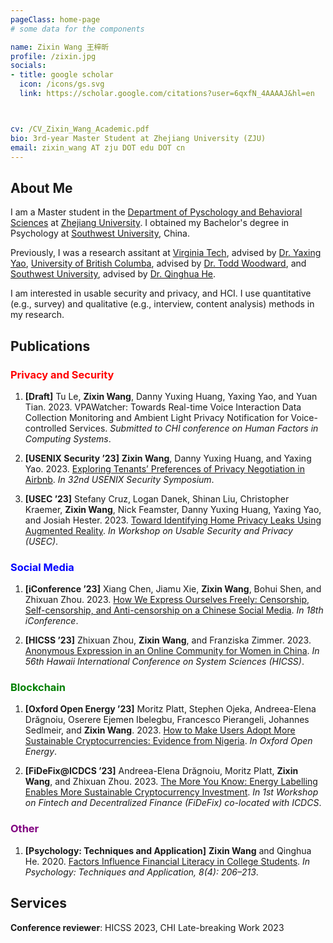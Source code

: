 ```yaml
---
pageClass: home-page
# some data for the components

name: Zixin Wang 王梓昕
profile: /zixin.jpg
socials:
- title: google scholar
  icon: /icons/gs.svg
  link: https://scholar.google.com/citations?user=6qxfN_4AAAAJ&hl=en



cv: /CV_Zixin_Wang_Academic.pdf
bio: 3rd-year Master Student at Zhejiang University (ZJU)
email: zixin_wang AT zju DOT edu DOT cn
---
```


<ProfileSection :frontmatter="$page.frontmatter" />

## About Me

I am a Master student in the [Department of Pyschology and Behavioral Sciences](http://www.psych.zju.edu.cn/) at [Zhejiang University](https://www.zju.edu.cn/). I obtained my Bachelor's degree in Psychology at [Southwest University](http://www.swu.edu.cn/), China.

Previously, I was a research assitant at [Virginia Tech](https://cs.vt.edu/), advised by [Dr. Yaxing Yao](http://www.yaxingyao.com/), [University of British Columba](http://www.psych.zju.edu.cn/), advised by [Dr. Todd Woodward](https://psychiatry.ubc.ca/person/todd-woodward/), and [Southwest University](http://www.swu.edu.cn/), advised by [Dr. Qinghua He](http://he-lab.cn/).

I am interested in usable security and privacy, and HCI. I use quantitative (e.g., survey) and qualitative (e.g., interview, content analysis) methods in my research.

## Publications

### <font color=red>Privacy and Security</font>
1. **[Draft]**
Tu Le, **Zixin Wang**, Danny Yuxing Huang, Yaxing Yao, and Yuan Tian. 2023.
VPAWatcher: Towards Real-time Voice Interaction Data Collection Monitoring and Ambient Light Privacy Notification for Voice-controlled Services.
*Submitted to CHI conference on Human Factors in Computing Systems*.

1. **[USENIX Security ’23]**
**Zixin Wang**, Danny Yuxing Huang, and Yaxing Yao. 2023.
[Exploring Tenants’ Preferences of Privacy Negotiation in Airbnb](https://www.usenix.org/system/files/usenixsecurity23-wang-zixin.pdf).
*In 32nd USENIX Security Symposium*.

1. **[USEC ’23]**
Stefany Cruz, Logan Danek, Shinan Liu, Christopher Kraemer, **Zixin Wang**, Nick Feamster, Danny Yuxing Huang, Yaxing Yao, and Josiah Hester. 2023.
[Toward Identifying Home Privacy Leaks Using Augmented Reality](https://arxiv.org/abs/2301.11998.pdf).
*In Workshop on Usable Security and Privacy (USEC)*.


### <font color=blue>Social Media</font>
1. **[iConference ’23]**
Xiang Chen, Jiamu Xie, **Zixin Wang**, Bohui Shen, and Zhixuan Zhou. 2023.
[How We Express Ourselves Freely: Censorship, Self-censorship, and Anti-censorship on a Chinese Social Media](https://arxiv.org/pdf/2211.13748.pdf).
*In 18th iConference*.

1. **[HICSS ’23]**
Zhixuan Zhou, **Zixin Wang**, and Franziska Zimmer. 2023.
[Anonymous Expression in an Online Community for Women in China](https://arxiv.org/pdf/2206.07923.pdf).
*In 56th Hawaii International Conference on System Sciences (HICSS)*.


### <font color=green>Blockchain</font>
1. **[Oxford Open Energy ’23]**
Moritz Platt, Stephen Ojeka, Andreea-Elena Drăgnoiu, Oserere Ejemen Ibelegbu, Francesco Pierangeli, Johannes Sedlmeir, and **Zixin Wang**. 2023.
[How to Make Users Adopt More Sustainable Cryptocurrencies: Evidence from Nigeria](https://arxiv.org/abs/2208.00280.pdf).
*In Oxford Open Energy*.

1. **[FiDeFix@ICDCS ’23]**
Andreea-Elena Drăgnoiu, Moritz Platt, **Zixin Wang**, and Zhixuan Zhou. 2023.
[The More You Know: Energy Labelling Enables More Sustainable Cryptocurrency Investment](https://kclpure.kcl.ac.uk/ws/portalfiles/portal/208278701/cex_sustainability_fidefix_2023.pdf).
*In 1st Workshop on Fintech and Decentralized Finance (FiDeFix) co-located with ICDCS*.



### <font color=purple>Other</font>
1. **[Psychology: Techniques and Application]**
**Zixin Wang** and Qinghua He. 2020.
[Factors Influence Financial Literacy in College Students](http://www.xljsyyy.com/CN/abstract/abstract415.shtml).
*In Psychology: Techniques and Application, 8(4): 206–213*.

## Services
**Conference reviewer**: HICSS 2023, CHI Late-breaking Work 2023








<!-- Custom style for this page -->

<style lang="stylus">

.theme-container.home-page .page
  font-size 14px
  font-family "lucida grande", "lucida sans unicode", lucida, "Helvetica Neue", Helvetica, Arial, sans-serif;
  p
    margin 0 0 0.5rem
  p, ul, ol
    line-height normal
  a
    font-weight normal
  .theme-default-content:not(.custom) > h2
    margin-bottom 0.5rem
  .theme-default-content:not(.custom) > h2:first-child + p
    margin-top 0.5rem
  .theme-default-content:not(.custom) > h3
    padding-top 4rem

  /* Override */
  .md-card
    margin-top 0.5em
    .card-image
      padding 0.2rem
      img
        max-width 120px
        max-height 120px
    .card-content p
      -webkit-margin-after 0.2em

@media (max-width: 419px)
  .theme-container.home-page .page
    p, ul, ol
      line-height 1.5

    .md-card
      .card-image
        img
          width 100%
          max-width 400px

</style>
